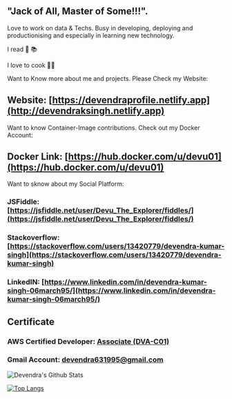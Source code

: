 ## "Jack of All, Master of Some!!!".
Love to work on data & Techs. 
Busy in developing, deploying and productionising and especially in learning new technology.

I read 📖 📚

I love to cook 👨‍🍳

Want to Know more about me and projects. Please Check my Website:
## Website: [https://devendraprofile.netlify.app](http://devendraksingh.netlify.app)

Want to know Container-Image contributions. Check out my Docker Account:
## Docker Link: [https://hub.docker.com/u/devu01](https://hub.docker.com/u/devu01)

Want to sknow about my Social Platform:
### JSFiddle: [https://jsfiddle.net/user/Devu_The_Explorer/fiddles/](https://jsfiddle.net/user/Devu_The_Explorer/fiddles/)
### Stackoverflow: [https://stackoverflow.com/users/13420779/devendra-kumar-singh](https://stackoverflow.com/users/13420779/devendra-kumar-singh)
### LinkedIN: [https://www.linkedin.com/in/devendra-kumar-singh-06march95/](https://www.linkedin.com/in/devendra-kumar-singh-06march95/)
## Certificate
### AWS Certified Developer: [Associate (DVA-C01)](https://shorturl.at/ioq19)

### Gmail Account: devendra631995@gmail.com


![Devendra's Github Stats](https://github-readme-stats.vercel.app/api?username=devendra631997)


[![Top Langs](https://github-readme-stats.vercel.app/api/top-langs/?username=devendra631997&langs_count=12&layout=compact)](https://github.com/devendra631997/github-readme-stats)
